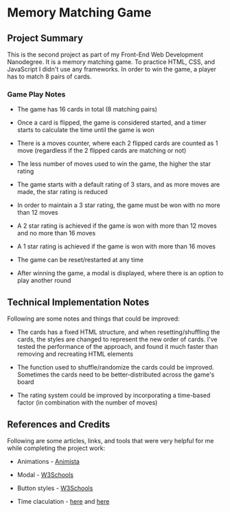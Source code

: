 # Memory Matching Game

## Project Summary

This is the second project as part of my Front-End Web Development Nanodegree. It is a memory matching game. To practice HTML, CSS, and JavaScript I didn't use any frameworks. In order to win the game, a player has to match 8 pairs of cards.

### Game Play Notes

- The game has 16 cards in total (8 matching pairs)

- Once a card is flipped, the game is considered started, and a timer starts to calculate the time until the game is won

- There is a moves counter, where each 2 flipped cards are counted as 1 move (regardless if the 2 flipped cards are matching or not)

- The less number of moves used to win the game, the higher the star rating

- The game starts with a default rating of 3 stars, and as more moves are made, the star rating is reduced

- In order to maintain a 3 star rating, the game must be won with no more than 12 moves

- A 2 star rating is achieved if the game is won with more than 12 moves and no more than 16 moves

- A 1 star rating is achieved if the game is won with more than 16 moves

- The game can be reset/restarted at any time

- After winning the game, a modal is displayed, where there is an option to play another round

## Technical Implementation Notes

Following are some notes and things that could be improved:

- The cards has a fixed HTML structure, and when resetting/shuffling the cards, the styles are changed to represent the new order of cards. I've tested the performance of the approach, and found it much faster than removing and recreating HTML elements

- The function used to shuffle/randomize the cards could be improved. Sometimes the cards need to be better-distributed across the game's board

- The rating system could be improved by incorporating a time-based factor (in combination with the number of moves)

## References and Credits

Following are some articles, links, and tools that were very helpful for me while completing the project work:

- Animations - [Animista](http://animista.net)

- Modal - [W3Schools](https://www.w3schools.com/howto/howto_css_modals.asp)

- Button styles - [W3Schools](https://www.w3schools.com/css/tryit.asp?filename=trycss_buttons_hover)

- Time claculation - [here](https://jsfiddle.net/Daniel_Hug/pvk6p/) and [here](https://gist.github.com/ddallala/325209)